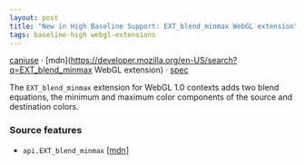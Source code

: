 ```yaml
---
layout: post
title: "New in High Baseline Support: EXT_blend_minmax WebGL extension"
tags: baseline-high webgl-extensions
---
```


[caniuse](https://caniuse.com/?search=ext-blend-minmax) · [mdn](https://developer.mozilla.org/en-US/search?q=EXT_blend_minmax WebGL extension) · [spec](https://registry.khronos.org/webgl/extensions/EXT_blend_minmax/)

The `EXT_blend_minmax` extension for WebGL 1.0 contexts adds two blend equations, the minimum and maximum color components of the source and destination colors.

### Source features

- ``api.EXT_blend_minmax`` [[mdn]](https://developer.mozilla.org/en-US/search?q=api.EXT_blend_minmax)
